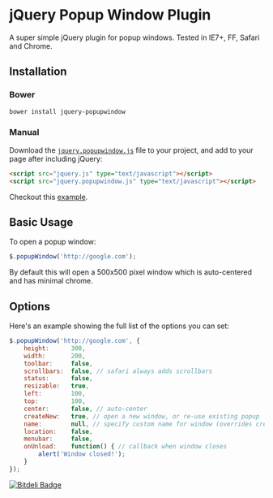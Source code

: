 # jQuery Popup Window Plugin

A super simple jQuery plugin for popup windows. Tested in IE7+, FF, Safari and
Chrome.

## Installation

### Bower

```bash
bower install jquery-popupwindow
```

### Manual

Download the [`jquery.popupwindow.js`][script] file to your project, and add to
your page after including jQuery:

```html
<script src="jquery.js" type="text/javascript"></script>
<script src="jquery.popupwindow.js" type="text/javascript"></script>
```

Checkout this [example].

## Basic Usage

To open a popup window:

```javascript
$.popupWindow('http://google.com');
```

By default this will open a 500x500 pixel window which is auto-centered and has
minimal chrome.

## Options

Here's an example showing the full list of the options you can set:

```javascript
$.popupWindow('http://google.com', {
    height:      300,
    width:       200,
    toolbar:     false,
    scrollbars:  false, // safari always adds scrollbars
    status:      false,
    resizable:   true,
    left:        100,
    top:         100,
    center:      false, // auto-center
    createNew:   true, // open a new window, or re-use existing popup
    name:        null, // specify custom name for window (overrides createNew option)
    location:    false,
    menubar:     false,
    onUnload:    function() { // callback when window closes
        alert('Window closed!');
    }
});
```


[![Bitdeli Badge](https://d2weczhvl823v0.cloudfront.net/mkdynamic/jquery-popupwindow/trend.png)](https://bitdeli.com/free "Bitdeli Badge")

[script]: https://github.com/mkdynamic/jquery-popupwindow/raw/master/jquery.popupwindow.js
[example]: https://github.com/mkdynamic/jquery-popupwindow/blob/master/example.html
